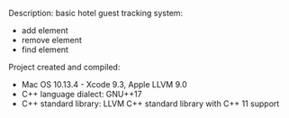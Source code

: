Description: basic hotel guest tracking system:

  - add element
  - remove element
  - find element
  
Project created and compiled:

  - Mac OS 10.13.4  - Xcode 9.3, Apple LLVM 9.0
  - C++ language dialect: GNU++17
  - C++ standard library: LLVM C++ standard library with C++ 11 support
